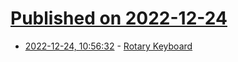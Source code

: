 # [Published on 2022-12-24](index.md)

* [2022-12-24, 10:56:32](https://news.ycombinator.com/item?id=34115747) - [Rotary Keyboard](https://squidgeefish.com/projects/rotary-keyboard/)
